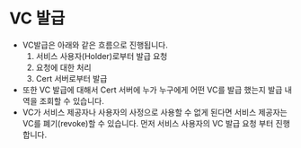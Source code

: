 # VC 발급

- VC발급은 아래와 같은 흐름으로 진행됩니다.
  1. 서비스 사용자(Holder)로부터 발급 요청
  2. 요청에 대한 처리
  3. Cert 서버로부터 발급
- 또한 VC 발급에 대해서 Cert 서버에 누가 누구에게 어떤 VC를 발급 했는지 발급 내역을 조회할 수 있습니다.
- VC가 서비스 제공자나 사용자의 사정으로 사용할 수 없게 된다면 서비스 제공자는 VC를 폐기(revoke)할 수 있습니다.
  먼저 서비스 사용자의 VC 발급 요청 부터 진행합니다.
